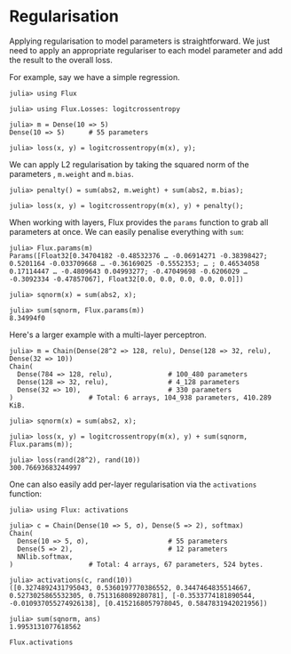 # Regularisation

Applying regularisation to model parameters is straightforward. We just need to
apply an appropriate regulariser to each model parameter and
add the result to the overall loss.

For example, say we have a simple regression.

```jldoctest regularisation
julia> using Flux

julia> using Flux.Losses: logitcrossentropy

julia> m = Dense(10 => 5)
Dense(10 => 5)      # 55 parameters

julia> loss(x, y) = logitcrossentropy(m(x), y);
```

We can apply L2 regularisation by taking the squared norm of the parameters , `m.weight` and `m.bias`.

```jldoctest regularisation
julia> penalty() = sum(abs2, m.weight) + sum(abs2, m.bias);

julia> loss(x, y) = logitcrossentropy(m(x), y) + penalty();
```

When working with layers, Flux provides the `params` function to grab all
parameters at once. We can easily penalise everything with `sum`:

```jldoctest regularisation; filter = r"[+-]?([0-9]*[.])?[0-9]+(f[+-]*[0-9])?"
julia> Flux.params(m)
Params([Float32[0.34704182 -0.48532376 … -0.06914271 -0.38398427; 0.5201164 -0.033709668 … -0.36169025 -0.5552353; … ; 0.46534058 0.17114447 … -0.4809643 0.04993277; -0.47049698 -0.6206029 … -0.3092334 -0.47857067], Float32[0.0, 0.0, 0.0, 0.0, 0.0]])

julia> sqnorm(x) = sum(abs2, x);

julia> sum(sqnorm, Flux.params(m))
8.34994f0
```

Here's a larger example with a multi-layer perceptron.

```jldoctest regularisation; filter = r"[+-]?([0-9]*[.])?[0-9]+(f[+-]*[0-9])?"
julia> m = Chain(Dense(28^2 => 128, relu), Dense(128 => 32, relu), Dense(32 => 10))
Chain(
  Dense(784 => 128, relu),              # 100_480 parameters
  Dense(128 => 32, relu),               # 4_128 parameters
  Dense(32 => 10),                      # 330 parameters
)                   # Total: 6 arrays, 104_938 parameters, 410.289 KiB.

julia> sqnorm(x) = sum(abs2, x);

julia> loss(x, y) = logitcrossentropy(m(x), y) + sum(sqnorm, Flux.params(m));

julia> loss(rand(28^2), rand(10))
300.76693683244997
```

One can also easily add per-layer regularisation via the `activations` function:

```jldoctest regularisation; filter = r"[+-]?([0-9]*[.])?[0-9]+(f[+-]*[0-9])?"
julia> using Flux: activations

julia> c = Chain(Dense(10 => 5, σ), Dense(5 => 2), softmax)
Chain(
  Dense(10 => 5, σ),                    # 55 parameters
  Dense(5 => 2),                        # 12 parameters
  NNlib.softmax,
)                   # Total: 4 arrays, 67 parameters, 524 bytes.

julia> activations(c, rand(10))
([0.3274892431795043, 0.5360197770386552, 0.3447464835514667, 0.5273025865532305, 0.7513168089280781], [-0.3533774181890544, -0.010937055274926138], [0.4152168057978045, 0.5847831942021956])

julia> sum(sqnorm, ans)
1.9953131077618562
```

```@docs
Flux.activations
```
